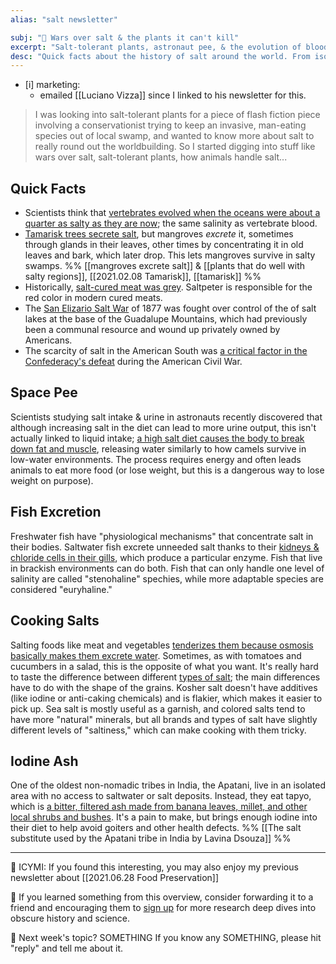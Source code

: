 ```yaml
---
alias: "salt newsletter"

subj: "📗 Wars over salt & the plants it can't kill"
excerpt: "Salt-tolerant plants, astronaut pee, & the evolution of blood" 
desc: "Quick facts about the history of salt around the world. From isolated tribes in India to the American Civil War."
---
```

- [i] marketing: 
  - emailed [[Luciano Vizza]] since I linked to his newsletter for this. 

> I was looking into salt-tolerant plants for a piece of flash fiction piece involving a conservationist trying to keep an invasive, man-eating species out of local swamp, and wanted to know more about salt to really round out the worldbuilding. So I started digging into stuff like wars over salt, salt-tolerant plants, how animals handle salt... 

## Quick Facts
 
* Scientists think that [vertebrates evolved when the oceans were about a quarter as salty as they are now](https://www.scientificamerican.com/article/why-do-some-fish-normally/); the same salinity as vertebrate blood. 
* [Tamarisk trees secrete salt](), but mangroves _excrete_ it, sometimes through glands in their leaves, other times by concentrating it in old leaves and bark, which later drop. This lets mangroves survive in salty swamps. %% [[mangroves excrete salt]] & [[plants that do well with salty regions]], [[2021.02.08 Tamarisk]], [[tamarisk]] %%
* Historically, [salt-cured meat was grey](https://nchfp.uga.edu/publications/nchfp/lit_rev/cure_smoke_cure.html). Saltpeter is responsible for the red color in modern cured meats. 
* The [San Elizario Salt War](https://www.nps.gov/gumo/learn/historyculture/saltwar.htm) of 1877 was fought over control of the of salt lakes at the base of the Guadalupe Mountains, which had previously been a communal resource and wound up privately owned by Americans. 
* The scarcity of salt in the American South was [a critical factor in the Confederacy's defeat](https://www.atlasobscura.com/articles/civil-war-salt) during the American Civil War.

## Space Pee

Scientists studying salt intake & urine in astronauts recently discovered that although increasing salt in the diet can lead to more urine output, this isn't actually linked to liquid intake; [a high salt diet causes the body to break down fat and muscle](https://www.nytimes.com/2017/05/08/health/salt-health-effects.html), releasing water similarly to how camels survive in low-water environments. The process requires energy and often leads animals to eat more food (or lose weight, but this is a dangerous way to lose weight on purpose). 


## Fish Excretion

Freshwater fish have "physiological mechanisms" that concentrate salt in their bodies. Saltwater fish excrete unneeded salt thanks to their [kidneys & chloride cells in their gills](https://www.scientificamerican.com/article/why-do-some-fish-normally/), which produce a particular enzyme. Fish that live in brackish environments can do both. Fish that can only handle one level of salinity are called "stenohaline" spechies, while more adaptable species are considered "euryhaline."

## Cooking Salts

Salting foods like meat and vegetables [tenderizes them because osmosis basically makes them excrete water](https://www.saltsearsavor.com/blog/salts-effect-on-vegetables). Sometimes, as with tomatoes and cucumbers in a salad, this is the opposite of what you want. It's really hard to taste the difference between different [types of salt](https://www.saltsearsavor.com/blog/salt-types); the main differences have to do with the shape of the grains. Kosher salt doesn't have additives (like iodine or anti-caking chemicals) and is flakier, which makes it easier to pick up.  Sea salt is mostly useful as a garnish, and colored salts tend to have more "natural" minerals, but all brands and types of salt have slightly different levels of "saltiness," which can make cooking with them tricky. 

## Iodine Ash

One of the oldest non-nomadic tribes in India, the Apatani, live in an isolated area with no access to saltwater or salt deposits. Instead, they eat tapyo, which is [a bitter, filtered ash made from banana leaves, millet, and other local shrubs and bushes](https://atlasobscura.com/articles/does-everyone-use-salt). It's a pain to make, but brings enough iodine into their diet to help avoid goiters and other health defects. %% [[The salt substitute used by the Apatani tribe in India by Lavina Dsouza]] %%



* * * 

📗 ICYMI: If you found this interesting, you may also enjoy my previous newsletter about [[2021.06.28 Food Preservation]]

💚 If you learned something from this overview, consider forwarding it to a friend and encouraging them to [sign up](https://newsletter.eleanorkonik.com/membership/) for more research deep dives into obscure history and science. 

📅 Next week's topic? SOMETHING If you know any SOMETHING, please hit "reply" and tell me about it. 